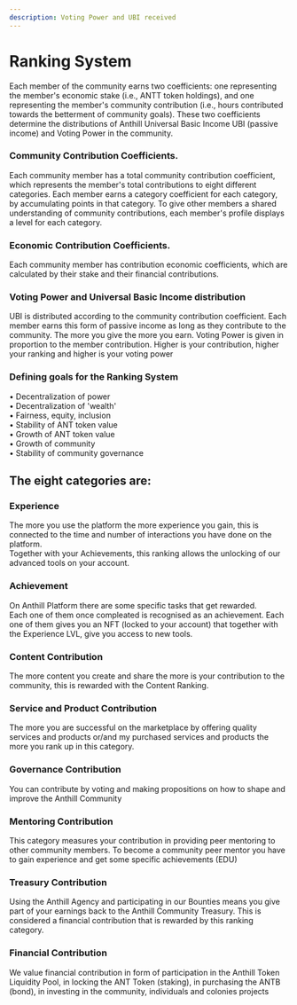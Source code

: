 ```yaml
---
description: Voting Power and UBI received
---
```


# Ranking System

Each member of the community earns two coefficients: one representing the member's economic stake (i.e., ANTT token holdings), and one representing the member's community contribution (i.e., hours contributed towards the betterment of community goals). These two coefficients determine the distributions of Anthill Universal Basic Income UBI (passive income) and Voting Power in the community.

### **Community Contribution Coefficients.**&#x20;

Each community member has a total community contribution coefficient, which represents the member's total contributions to eight different categories. Each member earns a category coefficient for each category, by accumulating points in that category. To give other members a shared understanding of community contributions, each member's profile displays a level for each category.

### **Economic Contribution Coefficients.**&#x20;

Each community member has contribution economic coefficients, which are calculated by their stake and their financial contributions.

### **Voting Power and Universal Basic Income distribution**&#x20;

UBI is distributed according to the community contribution coefficient. Each member earns this form of passive income as long as they contribute to the community. The more you give the more you earn. Voting Power is given in proportion to the member contribution. Higher is your contribution, higher your ranking and higher is your voting power

### **Defining goals for the Ranking System**&#x20;

• Decentralization of power \
• Decentralization of 'wealth' \
• Fairness, equity, inclusion \
• Stability of ANT token value \
• Growth of ANT token value\
• Growth of community\
• Stability of community governance

## **The eight categories are:**&#x20;

### **Experience**

The more you use the platform the more experience you gain, this is connected to the time and number of interactions you have done on the platform. \
Together with your Achievements, this ranking allows the unlocking of our advanced tools on your account.&#x20;

### **Achievement**&#x20;

On Anthill Platform there are some specific tasks that get rewarded. \
Each one of them once compleated is recognised as an achievement. Each one of them gives you an NFT (locked to your account) that together with the Experience LVL, give you access to new tools.

### **Content Contribution**

The more content you create and share the more is your contribution to the community, this is rewarded with the Content Ranking.

### **Service and Product Contribution**

The more you are successful on the marketplace by offering quality services and products or/and my purchased services and products the more you rank up in this category.&#x20;

### **Governance Contribution**

You can contribute by voting and making propositions on how to shape and improve the Anthill Community

### **Mentoring Contribution**

This category measures your contribution in providing peer mentoring to other community members. To become a community peer mentor you have to gain experience and get some specific achievements (EDU)

### **Treasury Contribution**

Using the Anthill Agency and participating in our Bounties means you give part of your earnings back to the Anthill Community Treasury. This is considered a financial contribution that is rewarded by this ranking category.

### **Financial Contribution**

We value financial contribution in form of participation in the Anthill Token Liquidity Pool, in locking the ANT Token (staking), in purchasing the ANTB (bond), in investing in the community, individuals and colonies projects
